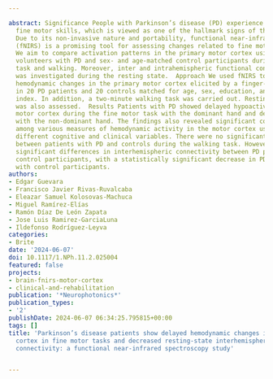 ---
abstract: Significance People with Parkinson’s disease (PD) experience changes in
  fine motor skills, which is viewed as one of the hallmark signs of this disease.
  Due to its non-invasive nature and portability, functional near-infrared spectroscopy
  (fNIRS) is a promising tool for assessing changes related to fine motor skills.  Aim
  We aim to compare activation patterns in the primary motor cortex using fNIRS, comparing
  volunteers with PD and sex- and age-matched control participants during a fine motor
  task and walking. Moreover, inter and intrahemispheric functional connectivity (FC)
  was investigated during the resting state.  Approach We used fNIRS to measure the
  hemodynamic changes in the primary motor cortex elicited by a finger-tapping task
  in 20 PD patients and 20 controls matched for age, sex, education, and body mass
  index. In addition, a two-minute walking task was carried out. Resting-state FC
  was also assessed.  Results Patients with PD showed delayed hypoactivation in the
  motor cortex during the fine motor task with the dominant hand and delayed hyperactivation
  with the non-dominant hand. The findings also revealed significant correlations
  among various measures of hemodynamic activity in the motor cortex using fNIRS and
  different cognitive and clinical variables. There were no significant differences
  between patients with PD and controls during the walking task. However, there were
  significant differences in interhemispheric connectivity between PD patients and
  control participants, with a statistically significant decrease in PD patients compared
  with control participants.
authors:
- Edgar Guevara
- Francisco Javier Rivas-Ruvalcaba
- Eleazar Samuel Kolosovas-Machuca
- Miguel Ramírez-Elías
- Ramón Díaz De León Zapata
- Jose Luis Ramirez-GarciaLuna
- Ildefonso Rodríguez-Leyva
categories:
- Brite
date: '2024-06-07'
doi: 10.1117/1.NPh.11.2.025004
featured: false
projects:
- brain-fnirs-motor-cortex
- clinical-and-rehabilitation
publication: '*Neurophotonics*'
publication_types:
- '2'
publishDate: 2024-06-07 06:34:25.795815+00:00
tags: []
title: 'Parkinson’s disease patients show delayed hemodynamic changes in primary motor
  cortex in fine motor tasks and decreased resting-state interhemispheric functional
  connectivity: a functional near-infrared spectroscopy study'

---
